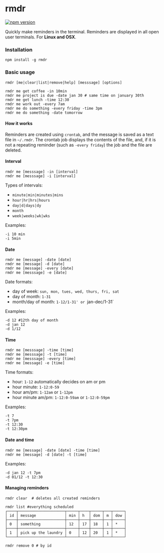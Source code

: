 # rmdr

[![npm version](https://badge.fury.io/js/rmdr.svg)](https://badge.fury.io/js/rmdr)

Quickly make reminders in the terminal. Reminders are displayed in all open user terminals. For **Linux and OSX**.

### Installation
```
npm install -g rmdr 
```

### Basic usage
```
rmdr [me|clear|list|remove|help] [messsage] [options]

rmdr me get coffee -in 10min
rmdr me project is due -date jan 30 # same time on january 30th
rmdr me get lunch -time 12:30
rmdr me work out -every 7am
rmdr me do something -every friday -time 3pm
rmdr me do something -date tomorrow
```

#### How it works
Reminders are created using `crontab`, and the message is saved as a text file in `~/.rmdr`. The crontab job displays the contents of the file, and, if it is not a repeating reminder (such as `-every friday`) the job and the file are deleted.

#### Interval
```
rmdr me [messsage] -in [interval]
rmdr me [messsage] -i [interval]
```
Types of intervals:
+ `minute|min|minutes|mins`
+ `hour|hr|hrs|hours`
+ `day|d|days|dy`
+ `month`
+ `week|weeks|wk|wks`

Examples:
```
-i 10 min
-i 5min
```

#### Date
```
rmdr me [message] -date [date]
rmdr me [message] -d [date]
rmdr me [message] -every [date]
rmdr me [messsage] -e [date]
```
Date formats:
+ day of week: `sun, mon, tues, wed, thurs, fri, sat`
+ day of month: `1-31`
+ month/day of month: `1-12/1-31' or `jan-dec/1-31`

Examples:
```
-d 12 #12th day of month
-d jan 12
-d 1/12
```

#### Time
```
rmdr me [messsage] -time [time]
rmdr me [messsage] -t [time]
rmdr me [messsage] -every [time]
rmdr me [message] -e [time]
```
Time formats:
+ hour: `1-12` automatically decides on am or pm
+ hour minute: `1-12:0-59`
+ hour am/pm: `1-12am` or `1-12pm`
+ hour minute am/pm: `1-12:0-59am` or `1-12:0-59pm`

Examples:
```
-t 7
-t 7pm
-t 12:30
-t 12:30pm
```

#### Date and time
```
rmdr me [message] -date [date] -time [time]
rmdr me [message] -d [date] -t [time]
```
Examples:
```
-d jan 12 -t 7pm
-d 01/12 -t 12:30
```

#### Managing reminders
```
rmdr clear 	# deletes all created reminders

rmdr list #everything scheduled
┌────┬─────────────────────┬─────┬────┬─────┬───┬─────┐
│ id │ message             │ min │ h  │ dom │ m │ dow │
├────┼─────────────────────┼─────┼────┼─────┼───┼─────┤
│ 0  │ something           │ 12  │ 17 │ 18  │ 1 │ *   │
├────┼─────────────────────┼─────┼────┼─────┼───┼─────┤
│ 1  │ pick up the laundry │ 0   │ 12 │ 20  │ 1 │ *   │
└────┴─────────────────────┴─────┴────┴─────┴───┴─────┘

rmdr remove 0 # by id
```